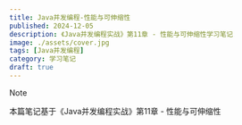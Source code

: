 ```yaml
---
title: Java并发编程-性能与可伸缩性
published: 2024-12-05
description: 《Java并发编程实战》第11章 - 性能与可伸缩性学习笔记
image: ./assets/cover.jpg
tags: [Java并发编程]
category: 学习笔记
draft: true
---
```

> [!NOTE]
> 本篇笔记基于《Java并发编程实战》第11章 - 性能与可伸缩性